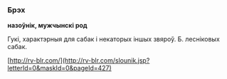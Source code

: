 ### Брэх
**назоўнік, мужчынскі род**

Гукі, характэрныя для сабак і некаторых іншых звяроў. Б. лесніковых сабак.

<a rel="author">[http://rv-blr.com/](http://rv-blr.com/slounik.jsp?letterId=0&maskId=0&pageId=427)</a>
